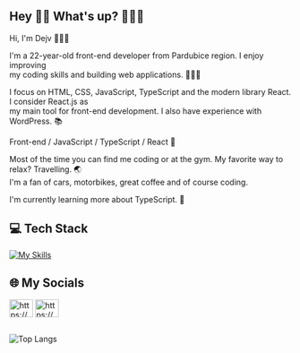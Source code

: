 ## Hey 👋🏻 What's up? 👨🏻‍💻
Hi, I'm Dejv 👨🏻‍💻<br>

I'm a 22-year-old front-end developer from Pardubice region. I enjoy improving <br> 
my coding skills and building web applications. 🙋🏻‍♂️
 
I focus on HTML, CSS, JavaScript, TypeScript and the modern library React. I consider React.js as <br>
my main tool for front-end development. I also have experience with WordPress. 📚

Front-end / JavaScript / TypeScript / React 🚀

Most of the time you can find me coding or at the gym. My favorite way to relax? Travelling. 🌏 <br>
I'm a fan of cars, motorbikes, great coffee and of course coding.

I'm currently learning more about TypeScript. 🌱

## 💻 Tech Stack 
[![My Skills](https://skillicons.dev/icons?i=html,css,javascript,typescript,react,vue,tailwindcss,sass,git,vscode)](https://skillicons.dev)

## 🌐 My Socials
<a href="https://instagram.com/dejvcodes" target="_blank"><img align="center" src="https://raw.githubusercontent.com/rahuldkjain/github-profile-readme-generator/master/src/images/icons/Social/instagram.svg" alt="https://www.instagram.com/iam_dejv_k" height="32" width="42" /></a>
<a href="https://www.linkedin.com/in/david-kalmus-5b6b99299/" target="blank"><img align="center" src="https://raw.githubusercontent.com/rahuldkjain/github-profile-readme-generator/master/src/images/icons/Social/linked-in-alt.svg" alt="https://www.linkedin.com/in/david-kalmus-5b6b99299/" height="32" width="42" /></a>
##

![Top Langs](https://github-readme-stats.vercel.app/api/top-langs/?username=DejvCodes&layout=compact&title_color=fff&text_color=ffff&bg_color=161b22&hide_border=true&locale=en&custom_title=Top%20%Languages&langs_count=10)

<!--
**DejvCodes/DejvCodes** is a ✨ _special_ ✨ repository because its `README.md` (this file) appears on your GitHub profile.

Here are some ideas to get you started:

- 🔭 I’m currently working on ...
- 🌱 I’m currently learning ...
- 👯 I’m looking to collaborate on ...
- 🤔 I’m looking for help with ...
- 💬 Ask me about ...
- 📫 How to reach me: ...
- 😄 Pronouns: ...
- ⚡ Fun fact: ...
-->
